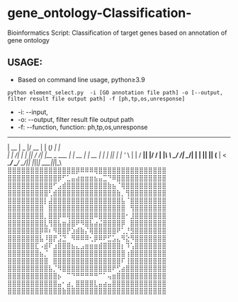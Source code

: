 # gene_ontology-Classification-
Bioinformatics Script: Classification of target genes based on annotation of gene ontology

## USAGE:

- Based on command line usage, python≥3.9

```
python element_select.py  -i [GO annotation file path] -o [--output, filter result file output path] -f [ph,tp,os,unresponse]
```

- -i: --input,
- -o: --output, filter result file output path 
- -f: --function, function: ph,tp,os,unresponse


 _____  _____  _____  _      _        _    
|  __ \|  _  |/  __ \| |    (_)      | |   
| |  \/| | | || /  \/| |__   _   ___ | | __
| | __ | | | || |    | '_ \ | | / __|| |/ /
| |_\ \\ \_/ /| \__/\| | | || || (__ |   < 
 \____/ \___/  \____/|_| |_||_| \___||_|\_\                                                                                                    
⣿⣿⣿⣿⣿⣿⣿⣿⣿⣿⣿⣿⣿⣿⣿⡿⠿⠿⠿⢿⣿⣿⣿⣿⣿⣿⣿⣿⣿⣿⣿⣿⣿⣿⣿
⣿⣿⣿⣿⣿⣿⣿⣿⣿⣿⣿⡿⠋⣁⣤⣴⣶⣶⣶⣦⣤⣉⠙⠿⣿⣿⣿⣿⣿⣿⣿⣿⣿⣿⣿
⣿⣿⣿⣿⣿⣿⣿⣿⣿⣿⠋⣠⣾⣿⣿⣿⣿⣿⣿⣿⣿⣿⣷⣦⠈⢿⣿⣿⣿⣿⣿⣿⣿⣿⣿
⣿⣿⣿⣿⣿⣿⣿⣿⣿⢃⣾⣿⣿⣿⣿⣿⣿⣿⣿⣿⣿⣿⣿⣿⣷⡀⢻⣿⣿⣿⣿⣿⣿⣿⣿
⣿⣿⣿⣿⣿⣿⣿⣿⡇⣼⣿⣿⣿⣿⣿⣿⣿⣿⣿⣿⣿⣿⣿⣿⣿⣧⠈⣿⣿⣿⣿⣿⣿⣿⣿
⣿⣿⣿⣿⣿⣿⣿⣿⠀⣿⣿⣿⣿⣿⣿⣿⣿⣿⣿⣿⣿⣿⣿⣿⣿⣿⠀⢻⣿⣿⣿⣿⣿⣿⣿
⣿⣿⣿⣿⣿⣿⣿⣿⡀⣿⣿⡿⠿⢿⣿⣿⣿⣿⣿⠿⣿⣿⣿⣿⣿⣿⠂⣸⣿⣿⣿⣿⣿⣿⣿
⣿⣿⣿⣿⣿⣿⣿⣿⣇⢻⣿⣧⣶⣼⣿⠟⠻⣿⣧⣴⣬⣿⣿⣿⣿⡿⠀⣿⣿⣿⣿⣿⣿⣿⣿
⣿⣿⣿⣿⣿⣿⣿⡿⠿⠆⠻⣿⣿⡟⣱⣾⣷⡌⢿⣿⣿⣿⣿⣿⠟⢁⡘⣻⣿⣿⣿⣿⣿⣿⣿
⣿⣿⣿⣿⣿⣿⣿⣧⠸⣿⡟⣨⣙⠀⠻⠿⠿⠿⢂⡿⠿⠟⣋⣡⣄⠻⣕⠻⣿⣿⣿⣿⣿⣿⣿
⣿⣿⣿⣿⣿⣿⣏⠠⣾⠏⣰⣿⣿⣿⣦⣄⣠⣶⣶⣶⣾⣿⣿⣿⣿⡆⠹⢡⣿⣿⣿⣿⣿⣿⣿
⣿⣿⣿⣿⣿⣿⣿⣦⡈⠀⣿⣿⣿⣿⣿⣿⣿⣿⣿⣿⣿⣿⣿⣿⣿⣿⢰⣿⣿⣿⣿⣿⣿⣿⣿
⣿⣿⣿⣿⣿⣿⣿⣿⣿⠀⣿⣿⣿⣿⣿⣿⣿⣿⣿⣿⣿⣿⣿⣿⣿⠏⢸⣿⣿⣿⣿⣿⣿⣿⣿
⣿⣿⣿⣿⣿⣿⣿⣿⣿⣧⡈⠻⣿⣿⣿⣿⣿⣿⣿⣿⣿⣿⣿⠟⢋⣴⣿⣿⣿⣿⣿⣿⣿⣿⣿
⣿⣿⣿⣿⣿⣿⣿⣿⣿⣿⣿⡦⠀⠉⠙⠛⠛⠛⠛⠛⠉⠁⢤⣶⣿⣿⣿⣿⣿⣿⣿⣿⣿⣿⣿
⣿⣿⣿⣿⣿⣿⣿⣿⣿⣿⣿⣤⠂⣴⡀⣿⣿⣿⣿⣇⣤⣴⣤⣿⣿⣿⣿⣿⣿⣿⣿⣿⣿⣿⣿
⣿⣿⣿⣿⣿⣿⣿⣿⣿⣿⣿⣿⣷⣿⣿⣿⣿⣿⣿⣿⣿⣿⣿⣿⣿⣿⣿⣿⣿⣿⣿⣿⣿⣿⣿
